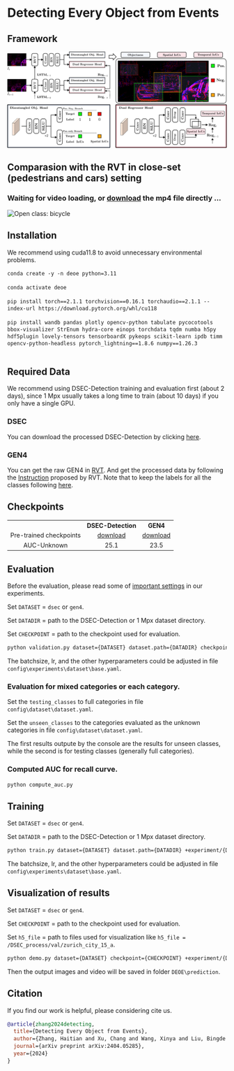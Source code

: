 # Detecting Every Object from Events
## Framework
![Framework](./readme/git_figs/framework.png)

## Comparasion with the RVT in close-set (pedestrians and cars) setting
### Waiting for video loading, or [download](https://github.com/Hatins/DEOE/raw/main/readme/gifs/DEOD.mp4) the mp4 file directly ...
![Open class: bicycle](https://github.com/Hatins/DEOE/blob/main/readme/gifs/videos.gif)

## Installation
We recommend using cuda11.8 to avoid unnecessary environmental problems.
```
conda create -y -n deoe python=3.11

conda activate deoe

pip install torch==2.1.1 torchvision==0.16.1 torchaudio==2.1.1 --index-url https://download.pytorch.org/whl/cu118

pip install wandb pandas plotly opencv-python tabulate pycocotools bbox-visualizer StrEnum hydra-core einops torchdata tqdm numba h5py hdf5plugin lovely-tensors tensorboardX pykeops scikit-learn ipdb timm opencv-python-headless pytorch_lightning==1.8.6 numpy==1.26.3


```

## Required Data
We recommend using DSEC-Detection training and evaluation first (about 2 days), since 1 Mpx usually takes a long time to train (about 10 days) if you only have a single GPU.
### DSEC
You can download the processed DSEC-Detection by clicking [here](https://1drv.ms/u/c/93289205239bc375/EYUca8vIrSJKsFCOsIRDZ-8BRC69VeuoT0z1kWJQZ1GLSA?e=USUMJG).

### GEN4
You can get the raw GEN4 in [RVT](https://github.com/uzh-rpg/RVT).
And get the processed data by following the [Instruction](https://github.com/uzh-rpg/RVT/blob/master/scripts/genx/README.md) proposed by RVT.
Note that to keep the labels for all the classes following [here](https://github.com/uzh-rpg/RVT/issues/4).

## Checkpoints
<table>
  <tr>
    <th style="text-align:center;"> </th>
    <th style="text-align:center;">DSEC-Detection</th>
    <th style="text-align:center;">GEN4</th>
  </tr>
  <tr>
    <td style="text-align:center;">Pre-trained checkpoints</td>
    <td style="text-align:center;"><a href="https://1drv.ms/u/c/93289205239bc375/EQue4dcG4M9Ggbu5dM-iOc0Bphskqnh1zua2rogpYNkANw?e=crXrjv">download</a></td>
    <td style="text-align:center;"><a href="https://1drv.ms/u/c/93289205239bc375/ETetOpGDDyJDsN_5lTkvdwEBqEvm9kw2aqdXDNCiHn4FAg?e=c1yTGf">download</a></td>
  </tr>
  <tr>
    <td style="text-align:center;">AUC-Unknown</td>
    <td style="text-align:center;">25.1</td>
    <td style="text-align:center;">23.5</td>
  </tr>
</table>

## Evaluation
Before the evaluation, please read some of [important settings](https://github.com/Hatins/DEOE/blob/main/readme/test_setting.md) in our experiments.

Set `DATASET` = `dsec` or `gen4`.

Set `DATADIR` = path to the DSEC-Detection or 1 Mpx dataset directory.

Set `CHECKPOINT` = path to the checkpoint used for evaluation.

```Bash
python validation.py dataset={DATASET} dataset.path={DATADIR} checkpoint={CHECKPOINT} +experiment/{DATASET}='base.yaml'
```
The batchsize, lr, and the other hyperparameters could be adjusted in file `config\experiments\dataset\base.yaml`.

### Evaluation for mixed categories or each category.
Set the `testing_classes` to full categories in file `config\dataset\dataset.yaml`.

Set the `unseen_classes` to the categories evaluated as the unknown categories in file `config\dataset\dataset.yaml`.

The first results outpute by the console are the results for unseen classes, while the second is for testing classes (generally full categories).

### Computed AUC for recall curve.
```Bash
python compute_auc.py
```
## Training
Set `DATASET` = `dsec` or `gen4`.

Set `DATADIR` = path to  the DSEC-Detection or 1 Mpx dataset directory.

```Bash
python train.py dataset={DATASET} dataset.path={DATADIR} +experiment/{DATASET}='base.yaml'
```
The batchsize, lr, and the other hyperparameters could be adjusted in file `config\experiments\dataset\base.yaml`.

## Visualization of results 
Set `DATASET` = `dsec` or `gen4`.

Set `CHECKPOINT` = path to the checkpoint used for evaluation.

Set `h5_file` = path to files used for visualization like `h5_file = /DSEC_process/val/zurich_city_15_a`.

```Bash
python demo.py dataset={DATASET} checkpoint={CHECKPOINT} +experiment/{DATASET}='base.yaml'
```
Then the output images and video will be saved in  folder `DEOE\prediction`.

## Citation
If you find our work is helpful, please considering cite us.
```bibtex
@article{zhang2024detecting,
  title={Detecting Every Object from Events},
  author={Zhang, Haitian and Xu, Chang and Wang, Xinya and Liu, Bingde and Hua, Guang and Yu, Lei and Yang, Wen},
  journal={arXiv preprint arXiv:2404.05285},
  year={2024}
}
```


